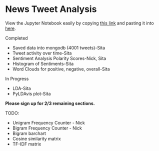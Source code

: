 # News Tweet Analysis
View the Jupyter Notebook easily by copying [this link](https://github.com/pinkdragon1000/News-Tweet-Analysis/blob/master/News%20Tweet%20Analysis.ipynb) and pasting it into [here](https://nbviewer.jupyter.org/).

Completed
* Saved data into mongodb (4001 tweets)-Sita
* Tweet activity over time-Sita
* Sentiment Analysis Polarity Scores-Nick, Sita
* Histogram of Sentiments-Sita
* Word Clouds for positive, negative, overall-Sita

In Progress
* LDA-Sita
* PyLDAvis plot-Sita


**Please sign up for 2/3 remaining sections.**

TODO:
* Unigram Frequency Counter - Nick
* Bigram Frequency Counter - Nick
* Bigram barchart
* Cosine similarity matrix
* TF-IDF matrix
